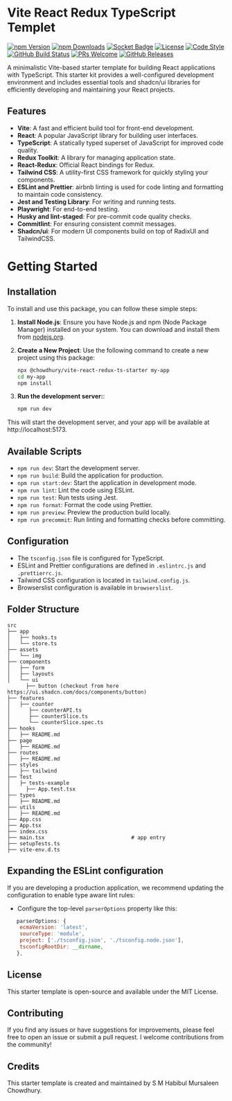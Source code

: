 # Vite React Redux TypeScript Templet

[![npm Version](https://img.shields.io/npm/v/@chowdhury/vite-react-redux-ts-starter.svg)](https://www.npmjs.com/package/@chowdhury/vite-react-redux-ts-starter)
[![npm Downloads](https://img.shields.io/npm/dt/@chowdhury/vite-react-redux-ts-starter.svg)](https://www.npmjs.com/package/@chowdhury/vite-react-redux-ts-starter)
[![Socket Badge](https://socket.dev/api/badge/npm/package/@chowdhury/vite-react-redux-ts-starter)](https://socket.dev/npm/package/@chowdhury/vite-react-redux-ts-starter)
[![License](https://img.shields.io/badge/license-MIT-blue.svg)](https://opensource.org/licenses/MIT)
[![Code Style](https://img.shields.io/badge/code_style-prettier-ff69b4.svg)](https://prettier.io/)
[![GitHub Build Status](https://github.com/habibulmursaleen/vite-react-ts-starter/actions/workflows/ci.yml/badge.svg)](https://github.com/habibulmursaleen/vite-react-ts-starter/actions)
[![PRs Welcome](https://img.shields.io/badge/PRs-welcome-brightgreen.svg)](http://makeapullrequest.com)
[![GitHub Releases](https://img.shields.io/github/release/habibulmursaleen/vite-react-ts-starter.svg)](https://github.com/habibulmursaleen/vite-react-ts-starter/releases)

A minimalistic Vite-based starter template for building React applications with TypeScript. This starter kit provides a well-configured development environment and includes essential tools and shadcn/ui libraries for efficiently developing and maintaining your React projects.

## Features

- **Vite**: A fast and efficient build tool for front-end development.
- **React**: A popular JavaScript library for building user interfaces.
- **TypeScript**: A statically typed superset of JavaScript for improved code quality.
- **Redux Toolkit**: A library for managing application state.
- **React-Redux**: Official React bindings for Redux.
- **Tailwind CSS**: A utility-first CSS framework for quickly styling your components.
- **ESLint and Prettier**: airbnb linting is used for code linting and formatting to maintain code consistency.
- **Jest and Testing Library**: For writing and running tests.
- **Playwright**: For end-to-end testing.
- **Husky and lint-staged**: For pre-commit code quality checks.
- **Commitlint**: For ensuring consistent commit messages.
- **Shadcn/ui**: For modern UI components build on top of RadixUI and TailwindCSS. 

# Getting Started

## Installation

To install and use this package, you can follow these simple steps:

1. **Install Node.js**: Ensure you have Node.js and npm (Node Package Manager) installed on your system. You can download and install them from [nodejs.org](https://nodejs.org/).

2. **Create a New Project**: Use the following command to create a new project using this package:

   ```bash
   npx @chowdhury/vite-react-redux-ts-starter my-app
   cd my-app
   npm install
   ```

3. **Run the development server:**:

   ```bash
   npm run dev
   ```

This will start the development server, and your app will be available at http://localhost:5173.

## Available Scripts

- `npm run dev`: Start the development server.
- `npm run build`: Build the application for production.
- `npm run start:dev`: Start the application in development mode.
- `npm run lint`: Lint the code using ESLint.
- `npm run test`: Run tests using Jest.
- `npm run format`: Format the code using Prettier.
- `npm run preview`: Preview the production build locally.
- `npm run precommit`: Run linting and formatting checks before committing.

## Configuration

- The `tsconfig.json` file is configured for TypeScript.
- ESLint and Prettier configurations are defined in `.eslintrc.js` and `.prettierrc.js`.
- Tailwind CSS configuration is located in `tailwind.config.js`.
- Browserslist configuration is available in `browserslist`.

## Folder Structure

```
src
├── app
│   ├── hooks.ts
│   └── store.ts
├── assets
│   └── img
├── components
│   ├── form
│   ├── layouts
│   └── ui
      ├── button (checkout from here https://ui.shadcn.com/docs/components/button)
├── features
│   ├── counter
│      ├── counterAPI.ts
│      ├── counterSlice.ts
│      └── counterSlice.spec.ts
├── hooks
│   ├── README.md
├── page
│   ├── README.md
├── routes
│   ├── README.md
├── styles
│   ├── tailwind
├── Test
│   ├─ tests-example
│     ├── App.test.tsx
├── types
│   ├── README.md
├── utils
│   ├── README.md
├── App.css
├── App.tsx
├── index.css
├── main.tsx                            # app entry
├── setupTests.ts
├── vite-env.d.ts
```

## Expanding the ESLint configuration

If you are developing a production application, we recommend updating the configuration to enable type aware lint rules:

- Configure the top-level `parserOptions` property like this:

```js
   parserOptions: {
    ecmaVersion: 'latest',
    sourceType: 'module',
    project: ['./tsconfig.json', './tsconfig.node.json'],
    tsconfigRootDir: __dirname,
   },
```

## License

This starter template is open-source and available under the MIT License.

## Contributing

If you find any issues or have suggestions for improvements, please feel free to open an issue or submit a pull request. I welcome contributions from the community!

## Credits

This starter template is created and maintained by S M Habibul Mursaleen Chowdhury.
